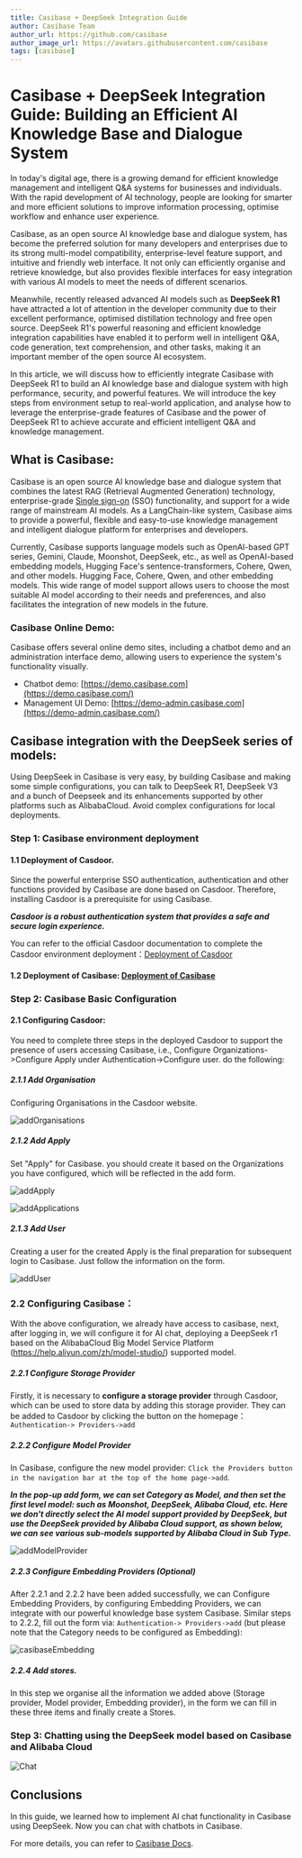 ```yaml
---
title: Casibase + DeepSeek Integration Guide
author: Casibase Team
author_url: https://github.com/casibase
author_image_url: https://avatars.githubusercontent.com/casibase
tags: [casibase]
---
```


# 	Casibase + DeepSeek Integration Guide: Building an Efficient AI Knowledge Base and Dialogue System

In today's digital age, there is a growing demand for efficient knowledge management and intelligent Q&A systems for businesses and individuals. With the rapid development of AI technology, people are looking for smarter and more efficient solutions to improve information processing, optimise workflow and enhance user experience.

Casibase, as an open source AI knowledge base and dialogue system, has become the preferred solution for many developers and enterprises due to its strong multi-model compatibility, enterprise-level feature support, and intuitive and friendly web interface. It not only can efficiently organise and retrieve knowledge, but also provides flexible interfaces for easy integration with various AI models to meet the needs of different scenarios.

Meanwhile, recently released advanced AI models such as **DeepSeek R1** have attracted a lot of attention in the developer community due to their excellent performance, optimised distillation technology and free open source. DeepSeek R1's powerful reasoning and efficient knowledge integration capabilities have enabled it to perform well in intelligent Q&A, code generation, text comprehension, and other tasks, making it an important member of the open source AI ecosystem.

In this article, we will discuss how to efficiently integrate Casibase with DeepSeek R1 to build an AI knowledge base and dialogue system with high performance, security, and powerful features. We will introduce the key steps from environment setup to real-world application, and analyse how to leverage the enterprise-grade features of Casibase and the power of DeepSeek R1 to achieve accurate and efficient intelligent Q&A and knowledge management.

## What is Casibase:

Casibase is an open source AI knowledge base and dialogue system that combines the latest RAG (Retrieval Augmented Generation) technology, enterprise-grade [Single sign-on](https://so.csdn.net/so/search?q=单点登录&spm=1001.2101.3001.7020) (SSO) functionality, and support for a wide range of mainstream AI models. As a LangChain-like system, Casibase aims to provide a powerful, flexible and easy-to-use knowledge management and intelligent dialogue platform for enterprises and developers.

Currently, Casibase supports language models such as OpenAI-based GPT series, Gemini, Claude, Moonshot, DeepSeek, etc., as well as OpenAI-based embedding models, Hugging Face's sentence-transformers, Cohere, Qwen, and other models. Hugging Face, Cohere, Qwen, and other embedding models. This wide range of model support allows users to choose the most suitable AI model according to their needs and preferences, and also facilitates the integration of new models in the future.

### Casibase Online Demo:

Casibase offers several online demo sites, including a chatbot demo and an administration interface demo, allowing users to experience the system's functionality visually.

- Chatbot demo: [https://demo.casibase.com](https://demo.casibase.com/)
- Management UI Demo: [https://demo-admin.casibase.com](https://demo-admin.casibase.com/)

## Casibase integration with the DeepSeek series of models:

Using DeepSeek in Casibase is very easy, by building Casibase and making some simple configurations, you can talk to DeepSeek R1, DeepSeek V3 and a bunch of Deepseek and its enhancements supported by other platforms such as AlibabaCloud. Avoid complex configurations for local deployments.

### Step 1: Casibase environment deployment

#### 1.1 **Deployment of Casdoor**.
Since the powerful enterprise SSO authentication, authentication and other functions provided by Casibase are done based on Casdoor. Therefore, installing Casdoor is a prerequisite for using Casibase.

***Casdoor is a robust authentication system that provides a safe and secure login experience.***

You can refer to the official Casdoor documentation to complete the Casdoor environment deployment：[Deployment of Casdoor](https://casdoor.org/docs/basic/server-installation/)

#### 1.2 **Deployment of Casibase**: [Deployment of Casibase](https://casibase.org/zh/docs/basic/server-installation)

### Step 2: Casibase Basic Configuration

#### 2.1 **Configuring Casdoor**:

You need to complete three steps in the deployed Casdoor to support the presence of users accessing Casibase, i.e., Configure Organizations->Configure Apply under Authentication->Configure user. do the following:

##### 2.1.1 Add Organisation

Configuring Organisations in the Casdoor website.

![addOrganisations](/img/blog/casibase-deepSeek-guideline/add-organisations.png)

##### 2.1.2 Add Apply

Set "Apply" for Casibase. you should create it based on the Organizations you have configured, which will be reflected in the add form.

![addApply](/img/blog/casibase-deepSeek-guideline/add-apply.png)

![addApplications](/img/blog/casibase-deepSeek-guideline/add-applications.png)

##### 2.1.3 Add User

Creating a user for the created Apply is the final preparation for subsequent login to Casibase. Just follow the information on the form.

![addUser](/img/blog/casibase-deepSeek-guideline/add-user.png)

### 2.2 **Configuring Casibase**：

With the above configuration, we already have access to casibase, next, after logging in, we will configure it for AI chat, deploying a DeepSeek r1 based on the AlibabaCloud Big Model Service Platform (https://help.aliyun.com/zh/model-studio/) supported model.

##### 2.2.1 Configure Storage Provider

Firstly, it is necessary to **configure a storage provider** through Casdoor, which can be used to store data by adding this storage provider. They can be added to Casdoor by clicking the button on the homepage：`Authentication-> Providers->add`

##### 2.2.2 Configure Model Provider

In Casibase, configure the new model provider: `Click the Providers button in the navigation bar at the top of the home page->add`.

***In the pop-up add form, we can set Category as Model, and then set the first level model: such as Moonshot, DeepSeek, Alibaba Cloud, etc. Here we don't directly select the AI model support provided by DeepSeek, but use the DeepSeek provided by Alibaba Cloud support, as shown below, we can see various sub-models supported by Alibaba Cloud in Sub Type.***

![addModelProvider](/img/blog/casibase-deepSeek-guideline/add-model-provider.png)

##### 2.2.3 Configure Embedding Providers (Optional)

After 2.2.1 and 2.2.2 have been added successfully, we can Configure Embedding Providers, by configuring Embedding Providers, we can integrate with our powerful knowledge base system Casibase. Similar steps to 2.2.2, fill out the form via: `Authentication-> Providers->add` (but please note that the Category needs to be configured as Embedding):

![casibaseEmbedding](/img/blog/casibase-deepSeek-guideline/casibase-embedding.png)

##### 2.2.4 Add stores.
In this step we organise all the information we added above (Storage provider, Model provider, Embedding provider), in the form we can fill in these three items and finally create a Stores.

### Step 3: Chatting using the DeepSeek model based on Casibase and Alibaba Cloud

![Chat](/img/blog/casibase-deepSeek-guideline/chat.png)

## Conclusions

In this guide, we learned how to implement AI chat functionality in Casibase using DeepSeek. Now you can chat with chatbots in Casibase.

For more details, you can refer to [Casibase Docs](https://casibase.org/zh/docs/overview).


